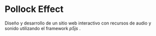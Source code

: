 # Pollock Effect
Diseño y desarrollo de un sitio web interactivo con recursos de audio y sonido utilizando el framework *p5js* .
